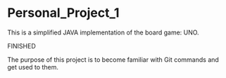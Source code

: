 

# Personal_Project_1
This is a simplified JAVA implementation of the board game: UNO. 

FINISHED

The purpose of this project is to become familiar with Git commands and get used to them.

